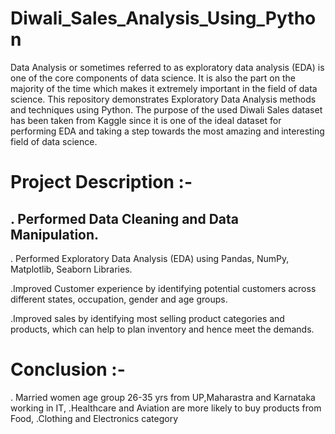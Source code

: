 # Diwali_Sales_Analysis_Using_Python
Data Analysis or sometimes referred to as exploratory data analysis (EDA) is one of the core components of data science. It is also the part on the majority of the time which makes it extremely important in the field of data science. This repository demonstrates Exploratory Data Analysis methods and techniques using Python. The purpose of the used Diwali Sales dataset has been taken from Kaggle since it is one of the ideal dataset for performing EDA and taking a step towards the most amazing and interesting field of data science. 

# Project Description :-
## . Performed Data Cleaning and Data Manipulation.

. Performed Exploratory Data Analysis (EDA) using Pandas, NumPy, Matplotlib, Seaborn Libraries.

.Improved Customer experience by identifying potential customers across different states, occupation, gender and age groups.

.Improved sales by identifying most selling product categories and products, which can help to plan inventory and hence meet the demands.
# Conclusion :-
. Married women age group 26-35 yrs from UP,Maharastra and Karnataka working in IT,
.Healthcare and Aviation are more likely to buy products from Food,
.Clothing and Electronics category
